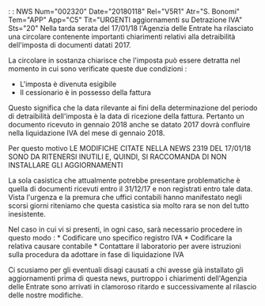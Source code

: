  :  : NWS Num="002320" Date="20180118" Rel="V5R1" Atr="S. Bonomi" Tem="APP" App="C5" Tit="URGENTI aggiornamenti su Detrazione IVA" Sts="20"
Nella tarda serata del 17/01/18 l'Agenzia delle Entrate ha rilasciato una circolare contenente importanti chiarimenti relativi alla detraibilità dell'imposta di documenti datati 2017.

La circolare in sostanza chiarisce che l'imposta può essere detratta nel momento in cui sono verificate queste due condizioni : 
-  L'imposta è divenuta esigibile
-  Il cessionario è in possesso della fattura

Questo significa che la data rilevante ai fini della determinazione del periodo di detraibilità dell'imposta è la data di ricezione della fattura. Pertanto un documento ricevuto in gennaio 2018 anche se datato 2017 dovrà confluire nella liquidazione IVA del mese di gennaio 2018.

Per questo motivo LE MODIFICHE CITATE NELLA NEWS 2319 DEL 17/01/18 SONO DA RITENERSI INUTILI E, QUINDI, SI RACCOMANDA DI NON INSTALLARE GLI AGGIORNAMENTI

La sola casistica che attualmente potrebbe presentare problematiche è quella di documenti ricevuti
entro il 31/12/17 e non registrati entro tale data. Vista l'urgenza e la premura che uffici contabili hanno manifestato negli scorsi giorni riteniamo che questa casistica sia molto rara se non
del tutto inesistente.

Nel caso in cui vi si presenti, in ogni caso, sarà necessario procedere in questo modo : 
 \* Codificare uno specifico registro IVA
 \* Codificare la relativa causare contabile
 \* Contattare il laboratorio per avere istruzioni sulla procedura da adottare in fase di
   liquidazione IVA

Ci scusiamo per gli eventuali disagi causati a chi avesse già installato gli aggiornamenti prima di
questa news, purtroppo i chiarimenti dell'Agenzia delle Entrate sono arrivati in clamoroso ritardo e
successivamente al rilascio delle nostre modifiche.
